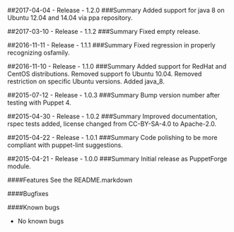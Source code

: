 ##2017-04-04 - Release - 1.2.0
###Summary
Added support for java 8 on Ubuntu 12.04 and 14.04 via ppa repository.

##2017-03-10 - Release - 1.1.2
###Summary
Fixed empty release.

##2016-11-11 - Release - 1.1.1
###Summary
Fixed regression in properly recognizing osfamily.

##2016-11-10 - Release - 1.1.0
###Summary
Added support for RedHat and CentOS distributions.
Removed support fo Ubuntu 10.04.
Removed restriction on specific Ubuntu versions.
Added java_8.

##2015-07-12 - Release - 1.0.3
###Summary
Bump version number after testing with Puppet 4.

##2015-04-30 - Release - 1.0.2
###Summary
Improved documentation, rspec tests added, license changed from CC-BY-SA-4.0 to Apache-2.0.

##2015-04-22 - Release - 1.0.1
###Summary
Code polishing to be more compliant with puppet-lint suggestions.

##2015-04-21 - Release - 1.0.0
###Summary
Initial release as PuppetForge module.

####Features
See the README.markdown

####Bugfixes

####Known bugs
* No known bugs
